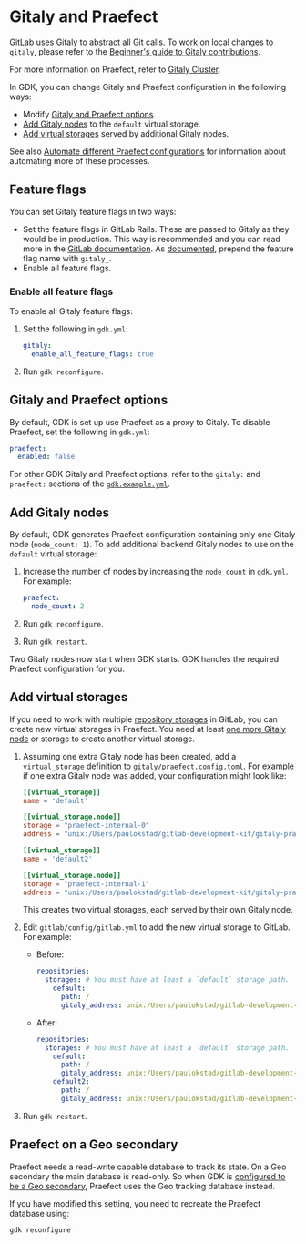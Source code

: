 # Gitaly and Praefect

GitLab uses [Gitaly](https://docs.gitlab.com/ee/administration/gitaly/index.html) to abstract all
Git calls. To work on local changes to `gitaly`, please refer to the
[Beginner's guide to Gitaly contributions](https://gitlab.com/gitlab-org/gitaly/blob/master/doc/beginners_guide.md).

For more information on Praefect, refer to
[Gitaly Cluster](https://docs.gitlab.com/ee/administration/gitaly/praefect.html).

In GDK, you can change Gitaly and Praefect configuration in the following ways:

- Modify [Gitaly and Praefect options](#gitaly-and-praefect-options).
- [Add Gitaly nodes](#add-gitaly-nodes) to the `default` virtual storage.
- [Add virtual storages](#add-virtual-storages) served by additional Gitaly nodes.

See also [Automate different Praefect configurations](https://gitlab.com/gitlab-org/gitlab-development-kit/-/issues/827)
for information about automating more of these processes.

## Feature flags

You can set Gitaly feature flags in two ways:

- Set the feature flags in GitLab Rails. These are passed to Gitaly as they would be in production. This way is recommended and you can
  read more in the [GitLab documentation](https://docs.gitlab.com/ee/development/feature_flags/). As
  [documented](https://gitlab.com/gitlab-org/gitaly/-/blob/master/doc/PROCESS.md#use-and-limitations), prepend the feature flag name
  with `gitaly_`.
- Enable all feature flags.

### Enable all feature flags

To enable all Gitaly feature flags:

1. Set the following in `gdk.yml`:

   ```yaml
   gitaly:
     enable_all_feature_flags: true
   ```

1. Run `gdk reconfigure`.

## Gitaly and Praefect options

By default, GDK is set up use Praefect as a proxy to Gitaly. To disable Praefect, set the following
in `gdk.yml`:

```yaml
praefect:
  enabled: false
```

For other GDK Gitaly and Praefect options, refer to the `gitaly:` and `praefect:` sections of the
[`gdk.example.yml`](https://gitlab.com/gitlab-org/gitlab-development-kit/-/blob/main/gdk.example.yml).

## Add Gitaly nodes

By default, GDK generates Praefect configuration containing only one Gitaly node (`node_count: 1`).
To add additional backend Gitaly nodes to use on the `default` virtual storage:

1. Increase the number of nodes by increasing the `node_count` in `gdk.yml`. For example:

   ```yaml
   praefect:
     node_count: 2
   ```

1. Run `gdk reconfigure`.
1. Run `gdk restart`.

Two Gitaly nodes now start when GDK starts. GDK handles the required Praefect configuration for you.

## Add virtual storages

If you need to work with multiple [repository storages](https://docs.gitlab.com/ee/administration/repository_storage_types.html) in GitLab, you can create new virtual storages in
Praefect. You need at least [one more Gitaly node](#add-gitaly-nodes) or storage to create another
virtual storage.

1. Assuming one extra Gitaly node has been created, add a `virtual_storage` definition to
   `gitaly/praefect.config.toml`. For example if one extra Gitaly node was added, your
   configuration might look like:

   ```toml
   [[virtual_storage]]
   name = 'default'

   [[virtual_storage.node]]
   storage = "praefect-internal-0"
   address = "unix:/Users/paulokstad/gitlab-development-kit/gitaly-praefect-0.socket"

   [[virtual_storage]]
   name = 'default2'

   [[virtual_storage.node]]
   storage = "praefect-internal-1"
   address = "unix:/Users/paulokstad/gitlab-development-kit/gitaly-praefect-1.socket"
   ```

   This creates two virtual storages, each served by their own Gitaly node.

1. Edit `gitlab/config/gitlab.yml` to add the new virtual storage to GitLab. For example:

   - Before:

     ```yaml
     repositories:
       storages: # You must have at least a `default` storage path.
         default:
           path: /
           gitaly_address: unix:/Users/paulokstad/gitlab-development-kit/praefect.socket
     ```

   - After:

     ```yaml
     repositories:
       storages: # You must have at least a `default` storage path.
         default:
           path: /
           gitaly_address: unix:/Users/paulokstad/gitlab-development-kit/praefect.socket
         default2:
           path: /
           gitaly_address: unix:/Users/paulokstad/gitlab-development-kit/praefect.socket
     ```

1. Run `gdk restart`.

## Praefect on a Geo secondary

Praefect needs a read-write capable database to track its state. On a Geo
secondary the main database is read-only. So when GDK is
[configured to be a Geo secondary](geo/advanced_installation.md#secondary),
Praefect uses the Geo tracking database instead.

If you have modified this setting, you need to recreate the Praefect database
using:

```shell
gdk reconfigure
```
